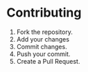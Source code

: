 # Contributing

1. Fork the repository.
2. Add your changes
3. Commit changes.
4. Push your commit.
5. Create a Pull Request.